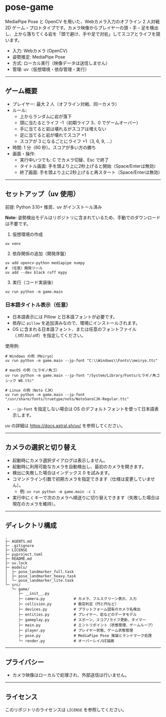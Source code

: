 # pose-game

MediaPipe Pose と OpenCV を用いた、Webカメラ入力のオフライン 2 人対戦 2D ゲーム・プロトタイプです。カメラ映像からプレイヤーの頭・手・足を検出し、上から落ちてくる岩を「頭で避け、手や足で対処」してスコアとライフを競います。

- 入力: Webカメラ (OpenCV)
- 姿勢推定: MediaPipe Pose
- 方式: ローカル実行（映像データは送信しません）
- 管理: uv（仮想環境・依存管理・実行）

---

## ゲーム概要
- プレイヤー: 最大 2 人（オフライン対戦、同一カメラ）
- ルール:
  - 上からランダムに岩が落下
  - 頭に当たるとライフ -1（初期ライフ 3、0 でゲームオーバー）
  - 手に当てると岩は壊れるがスコアは増えない
  - 足に当てると岩が壊れてスコア +1
  - スコアが 3 になるごとにライフ +1（3, 6, 9, ...）
- 時間: 1 分（60 秒）。スコアが多い方の勝ち
- 画面・操作:
  - 実行中いつでも: C でカメラ切替、Esc で終了
  - タイトル画面: 手を頭より上に2秒上げると開始（Space/Enterは無効）
  - 終了画面: 手を頭より上に2秒上げると再スタート（Space/Enterは無効）

---

## セットアップ（uv 使用）
前提: Python 3.10+ 推奨、uv がインストール済み

**Note:** 姿勢検出モデルはリポジトリに含まれているため、手動でのダウンロードは不要です。

1) 仮想環境の作成

```
uv venv
```

2) 依存関係の追加（開発序盤）
```
uv add opencv-python mediapipe numpy
# （任意）開発ツール
uv add --dev black ruff mypy
```

3) 実行（コード実装後）
```
uv run python -m game.main
```

### 日本語タイトル表示（任意）
- 日本語表示には Pillow と日本語フォントが必要です。
- 依存に `pillow` を追加済みなので、環境にインストールされます。
- OS に含まれる日本語フォント、または任意のフォントファイル（.ttf/.ttc/.otf）を指定してください。

使用例:
```
# Windows の例（Meiryo）
uv run python -m game.main --jp-font "C:\\Windows\\Fonts\\meiryo.ttc"

# macOS の例（ヒラギノ角ゴ）
uv run python -m game.main --jp-font "/System/Library/Fonts/ヒラギノ角ゴシック W6.ttc"

# Linux の例（Noto CJK）
uv run python -m game.main --jp-font "/usr/share/fonts/truetype/noto/NotoSansCJK-Regular.ttc"
```

- `--jp-font` を指定しない場合は OS のデフォルトフォントを使って日本語表示します。

uv の詳細は https://docs.astral.sh/uv/ を参照してください。

---

## カメラの選択と切り替え
- 起動時にカメラ選択ダイアログは表示しません。
- 起動時に利用可能なカメラを自動検出し、最初のカメラを開きます。
- 検出に失敗した場合はインデックス 0 を試みます。
- コマンドライン引数で初期カメラを指定できます（仕様は変更していません）。
  - 例: `uv run python -m game.main -c 1`
- 実行中に `C` キーで次のカメラへ順送りに切り替えできます（失敗した場合は現在のカメラを維持）。

---

## ディレクトリ構成
```
.
├─ AGENTS.md
├─ .gitignore
├─ LICENSE
├─ pyproject.toml
├─ README.md
├─ uv.lock
├─ models/
│  ├─ pose_landmarker_full.task
│  ├─ pose_landmarker_heavy.task
│  └─ pose_landmarker_lite.task
└─ src/
   └─ game/
      ├─ __init__.py
      ├─ camera.py             # カメラ、フルスクリーン表示、入力
      ├─ collision.py          # 衝突判定（円と円など）
      ├─ devices.py            # プラットフォーム固有のカメラ名検出
      ├─ entities.py           # プレイヤー、岩などのデータモデル
      ├─ gameplay.py           # スポーン、スコア/ライフ更新、タイマー
      ├─ main.py               # エントリポイント（状態管理、ゲームループ）
      ├─ player.py             # プレイヤー状態、ゲーム状態管理
      ├─ pose.py               # MediaPipe Pose 推論とランドマーク処理
      └─ render.py             # オーバーレイ/UI描画
```

---

## プライバシー
- カメラ映像はローカルで処理され、外部送信は行いません。

---

## ライセンス
このリポジトリのライセンスは `LICENSE` を参照してください。

